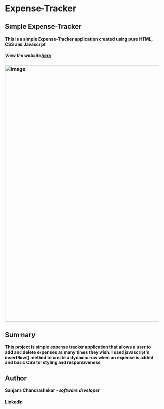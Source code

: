 # Expense-Tracker
## Simple Expense-Tracker
#### This is a simple Expense-Tracker application created using pure HTML, CSS and Javascript

##### View the website [here](https://screact02.github.io/Expense-Tracker/)

### <img width="838" alt="image" src="https://github.com/screact02/Expense-Tracker/assets/122413484/385d4ce8-f2aa-454b-a0e7-dfe1608dc0c0">




## Summary

#### This project is simple expense tracker application that allows a user to add and delete expenses as many times they wish. I used javascript's insertRow() method to create a dynamic row when an expense is added and basic CSS for styling and responsiveness

## Author

#### __Sanjana Chandrashekar__ - _software developer_
#### [LinkedIn](https://www.linkedin.com/in/sanjanacshekar/)
